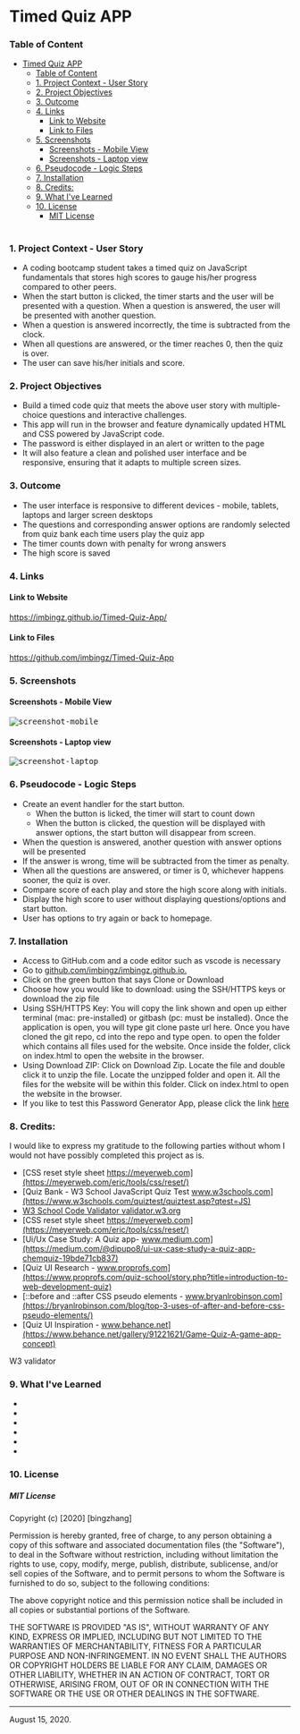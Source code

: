 
# Timed Quiz APP 

### Table of Content
- [Timed Quiz APP](#timed-quiz-app)
    - [Table of Content](#table-of-content)
    - [1. Project Context - User Story](#1-project-context---user-story)
    - [2. Project Objectives](#2-project-objectives)
    - [3. Outcome](#3-outcome)
    - [4. Links](#4-links)
      - [Link to Website](#link-to-website)
      - [Link to Files](#link-to-files)
    - [5. Screenshots](#5-screenshots)
      - [Screenshots - Mobile View](#screenshots---mobile-view)
      - [Screenshots - Laptop view](#screenshots---laptop-view)
    - [6. Pseudocode - Logic Steps](#6-pseudocode---logic-steps)
    - [7. Installation](#7-installation)
    - [8. Credits:](#8-credits)
    - [9. What I've Learned](#9-what-ive-learned)
    - [10. License](#10-license)
        - [MIT License](#mit-license)
#


<a name = "context"></a>
### 1. Project Context - User Story
* A coding bootcamp student takes a timed quiz on JavaScript fundamentals that stores high scores to gauge his/her progress compared to other peers. 
* When the start button is clicked, the timer starts and the user will be presented with a question. When a question is answered, the user will be presented with another question. 
* When a question is answered incorrectly, the time is subtracted from the clock. 
* When all questions are answered, or the timer reaches 0, then the quiz is over. 
* The user can save his/her initials and score. 

<a name = "objectives"></a>
### 2. Project Objectives
* Build a timed code quiz that meets the above user story with multiple-choice questions and interactive challenges. 
* This app will run in the browser and feature dynamically updated HTML and CSS powered by JavaScript code. 
* The password is either displayed in an alert or written to the page
* It will also feature a clean and polished user interface and be responsive, ensuring that it adapts to multiple screen sizes.

<a name = "Outcome"></a>
### 3. Outcome
* The user interface is responsive to different devices - mobile, tablets, laptops and larger screen desktops
* The questions and corresponding answer options are randomly selected from quiz bank each time users play the quiz app
* The timer counts down with penalty for wrong answers 
* The high score is saved 

<a name = "Links"></a>
### 4. Links 

#### Link to Website
 https://imbingz.github.io/Timed-Quiz-App/

#### Link to Files 
https://github.com/imbingz/Timed-Quiz-App

<a name="Screenshots"></a>
### 5. Screenshots 

#### Screenshots - Mobile View
<kbd>![screenshot-mobile](./assets/images/m1.png)</kbd>

####  Screenshots - Laptop view 
<kbd>![screenshot-laptop](./assets/images/s1.png)</kbd>

<a name = "Pseudocode"></a>
### 6. Pseudocode - Logic Steps
* Create an event handler for the start button. 
  * When the button is licked, the timer will start to count down 
  * When the button is clicked, the question will be displayed with answer options, the start button will disappear from screen. 
* When the question is answered, another question with answer options will be presented
* If the answer is wrong, time will be subtracted from the timer as penalty. 
* When all the questions are answered, or timer is 0, whichever happens sooner, the quiz is over. 
* Compare score of each play and store the high score along with initials.
* Display the high score to user without displaying questions/options and start button. 
* User has options to try again or back to homepage. 

<a name="Installation"></a>
### 7. Installation
* Access to GitHub.com and a code editor such as vscode is necessary
* Go to [github.com/imbingz/imbingz.github.io.](https://github.com/imbingz/Timed-Quiz-App)
* Click on the green button that says Clone or Download
* Choose how you would like to download: using the SSH/HTTPS keys or download the zip file
* Using SSH/HTTPS Key: You will copy the link shown and open up either terminal (mac: pre-installed) or gitbash (pc: must be installed). Once the application is open, you will type git clone paste url here. Once you have cloned the git repo, cd into the repo and type open. to open the folder which contains all files used for the website. Once inside the folder, click on index.html to open the website in the browser.
* Using Download ZIP: Click on Download Zip. Locate the file and double click it to unzip the file. Locate the unzipped folder and open it. All the files for the website will be within this folder. Click on index.html to open the website in the browser.
* If you like to test this Password Generator App, please click the link [here](https://imbingz.github.io/Timed-Quiz-App/)


<a name="Credits"></a>
### 8. Credits:
I would like to express my gratitude to the following parties without whom I would not have possibly completed this project as is. 

* [CSS reset style sheet https://meyerweb.com](https://meyerweb.com/eric/tools/css/reset/)
* [Quiz Bank - W3 School JavaScript Quiz Test www.w3schools.com](https://www.w3schools.com/quiztest/quiztest.asp?qtest=JS)
* [W3 School Code Validator validator.w3.org](https://validator.w3.org/)
* [CSS reset style sheet https://meyerweb.com](https://meyerweb.com/eric/tools/css/reset/)
* [Ui/Ux Case Study: A Quiz app- www.medium.com](https://medium.com/@dipupo8/ui-ux-case-study-a-quiz-app-chemquiz-19bde71cb837)
* [Quiz UI Research - www.proprofs.com](https://www.proprofs.com/quiz-school/story.php?title=introduction-to-web-development-quiz)
* [::before and ::after CSS pseudo elements - www.bryanlrobinson.com](https://bryanlrobinson.com/blog/top-3-uses-of-after-and-before-css-pseudo-elements/)
* [Quiz UI Inspiration - www.behance.net](https://www.behance.net/gallery/91221621/Game-Quiz-A-game-app-concept)


W3 validator 

<a name="learned"></a>
### 9. What I've Learned
* 
* 
* 
*
* 
* 


<a name="License"></a>
### 10. License
##### MIT License
<p>Copyright (c) [2020] [bingzhang]</p>
<p>Permission is hereby granted, free of charge, to any person obtaining a copy of this software and associated documentation files (the "Software"), to deal in the Software without restriction, including without limitation the rights to use, copy, modify, merge, publish, distribute, sublicense, and/or sell copies of the Software, and to permit persons to whom the Software is furnished to do so, subject to the following conditions:</p>
<p>The above copyright notice and this permission notice shall be included in all copies or substantial portions of the Software.</p>
<p>THE SOFTWARE IS PROVIDED "AS IS", WITHOUT WARRANTY OF ANY KIND, EXPRESS OR IMPLIED, INCLUDING BUT NOT LIMITED TO THE WARRANTIES OF MERCHANTABILITY, FITNESS FOR A PARTICULAR PURPOSE AND NON-INFRINGEMENT. IN NO EVENT SHALL THE AUTHORS OR COPYRIGHT HOLDERS BE LIABLE FOR ANY CLAIM, DAMAGES OR OTHER LIABILITY, WHETHER IN AN ACTION OF CONTRACT, TORT OR OTHERWISE, ARISING FROM, OUT OF OR IN CONNECTION WITH THE SOFTWARE OR THE USE OR OTHER DEALINGS IN THE SOFTWARE.</p>
<hr>
August 15, 2020.

